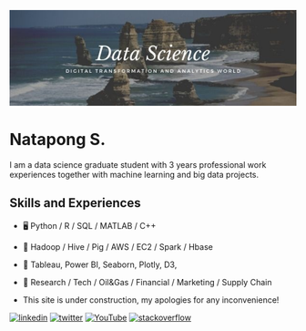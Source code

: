 ![](https://github.com/iamnatapong55/iamnatapong55/blob/main/Banner.jpg)

# Natapong S.
I am a data science graduate student with 3 years professional work experiences together with machine learning and big data projects.

## Skills and Experiences
* 🖥 Python / R / SQL / MATLAB / C++
* 💾 Hadoop / Hive / Pig / AWS / EC2 / Spark / Hbase
* 🌅 Tableau, Power BI, Seaborn, Plotly, D3, 
* 🧰 Research / Tech / Oil&Gas / Financial / Marketing / Supply Chain

* This site is under construction, my apologies for any inconvenience!

[<img src='https://cdn.jsdelivr.net/npm/simple-icons@3.0.1/icons/linkedin.svg' alt='linkedin' height='40'>](https://www.linkedin.com/in/https://www.linkedin.com/in/natapongsornprom//)  [<img src='https://cdn.jsdelivr.net/npm/simple-icons@3.0.1/icons/twitter.svg' alt='twitter' height='40'>](https://twitter.com/https://twitter.com/iambank345) [<img src='https://cdn.jsdelivr.net/npm/simple-icons@3.0.1/icons/youtube.svg' alt='YouTube' height='40'>](https://www.youtube.com/channel/bank) [<img src='https://cdn.jsdelivr.net/npm/simple-icons@3.0.1/icons/stackoverflow.svg' alt='stackoverflow' height='40'>](https://stackoverflow.com/users/bank) 





